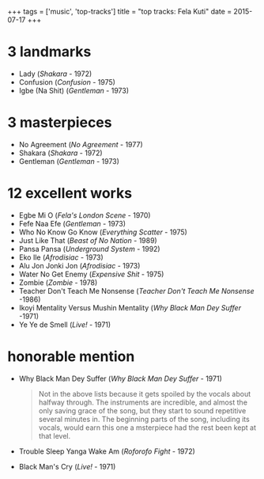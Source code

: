 +++
tags = ['music', 'top-tracks']
title = "top tracks: Fela Kuti"
date = 2015-07-17
+++

3 landmarks
===========

-   Lady (*Shakara* - 1972)
-   Confusion (*Confusion* - 1975)
-   Igbe (Na Shit) (*Gentleman* - 1973)

3 masterpieces
==============

-   No Agreement (*No Agreement* - 1977)
-   Shakara (*Shakara* - 1972)
-   Gentleman (*Gentleman* - 1973)

12 excellent works
==================

-   Egbe Mi O (*Fela\'s London Scene* - 1970)
-   Fefe Naa Efe (*Gentleman* - 1973)
-   Who No Know Go Know (*Everything Scatter* - 1975)
-   Just Like That (*Beast of No Nation* - 1989)
-   Pansa Pansa (*Underground System* - 1992)
-   Eko Ile (*Afrodisiac* - 1973)
-   Alu Jon Jonki Jon (*Afrodisiac* - 1973)
-   Water No Get Enemy (*Expensive Shit* - 1975)
-   Zombie (*Zombie* - 1978)
-   Teacher Don\'t Teach Me Nonsense (*Teacher Don\'t Teach Me Nonsense*
    -1986)
-   Ikoyi Mentality Versus Mushin Mentality (*Why Black Man Dey Suffer*
    -1971)
-   Ye Ye de Smell (*Live!* - 1971)

honorable mention
=================

-   Why Black Man Dey Suffer (*Why Black Man Dey Suffer* - 1971)

    > Not in the above lists because it gets spoiled by the vocals about
    > halfway through. The instruments are incredible, and almost the
    > only saving grace of the song, but they start to sound repetitive
    > several minutes in. The beginning parts of the song, including its
    > vocals, would earn this one a msterpiece had the rest been kept at
    > that level.

-   Trouble Sleep Yanga Wake Am (*Roforofo Fight* - 1972)
-   Black Man\'s Cry (*Live!* - 1971)
